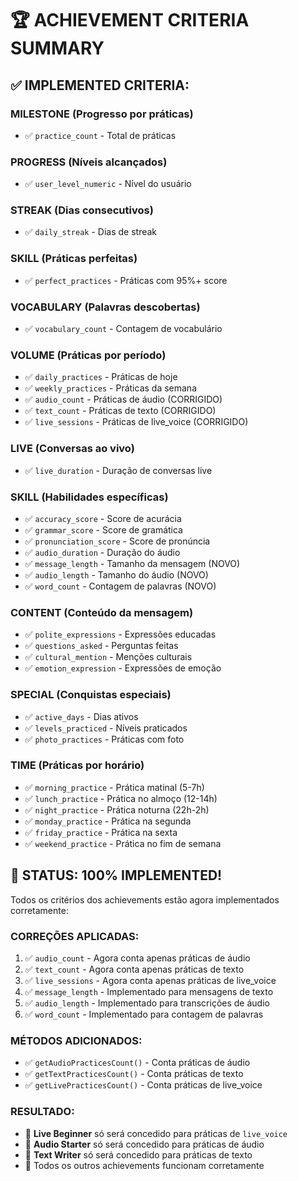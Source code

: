 # 🏆 ACHIEVEMENT CRITERIA SUMMARY

## ✅ IMPLEMENTED CRITERIA:

### **MILESTONE (Progresso por práticas)**
- ✅ `practice_count` - Total de práticas

### **PROGRESS (Níveis alcançados)**
- ✅ `user_level_numeric` - Nível do usuário

### **STREAK (Dias consecutivos)**
- ✅ `daily_streak` - Dias de streak

### **SKILL (Práticas perfeitas)**
- ✅ `perfect_practices` - Práticas com 95%+ score

### **VOCABULARY (Palavras descobertas)**
- ✅ `vocabulary_count` - Contagem de vocabulário

### **VOLUME (Práticas por período)**
- ✅ `daily_practices` - Práticas de hoje
- ✅ `weekly_practices` - Práticas da semana
- ✅ `audio_count` - Práticas de áudio (CORRIGIDO)
- ✅ `text_count` - Práticas de texto (CORRIGIDO)
- ✅ `live_sessions` - Práticas de live_voice (CORRIGIDO)

### **LIVE (Conversas ao vivo)**
- ✅ `live_duration` - Duração de conversas live

### **SKILL (Habilidades específicas)**
- ✅ `accuracy_score` - Score de acurácia
- ✅ `grammar_score` - Score de gramática
- ✅ `pronunciation_score` - Score de pronúncia
- ✅ `audio_duration` - Duração do áudio
- ✅ `message_length` - Tamanho da mensagem (NOVO)
- ✅ `audio_length` - Tamanho do áudio (NOVO)
- ✅ `word_count` - Contagem de palavras (NOVO)

### **CONTENT (Conteúdo da mensagem)**
- ✅ `polite_expressions` - Expressões educadas
- ✅ `questions_asked` - Perguntas feitas
- ✅ `cultural_mention` - Menções culturais
- ✅ `emotion_expression` - Expressões de emoção

### **SPECIAL (Conquistas especiais)**
- ✅ `active_days` - Dias ativos
- ✅ `levels_practiced` - Níveis praticados
- ✅ `photo_practices` - Práticas com foto

### **TIME (Práticas por horário)**
- ✅ `morning_practice` - Prática matinal (5-7h)
- ✅ `lunch_practice` - Prática no almoço (12-14h)
- ✅ `night_practice` - Prática noturna (22h-2h)
- ✅ `monday_practice` - Prática na segunda
- ✅ `friday_practice` - Prática na sexta
- ✅ `weekend_practice` - Prática no fim de semana

## 🎯 STATUS: 100% IMPLEMENTED!

Todos os critérios dos achievements estão agora implementados corretamente:

### **CORREÇÕES APLICADAS:**
1. ✅ `audio_count` - Agora conta apenas práticas de áudio
2. ✅ `text_count` - Agora conta apenas práticas de texto  
3. ✅ `live_sessions` - Agora conta apenas práticas de live_voice
4. ✅ `message_length` - Implementado para mensagens de texto
5. ✅ `audio_length` - Implementado para transcrições de áudio
6. ✅ `word_count` - Implementado para contagem de palavras

### **MÉTODOS ADICIONADOS:**
- ✅ `getAudioPracticesCount()` - Conta práticas de áudio
- ✅ `getTextPracticesCount()` - Conta práticas de texto
- ✅ `getLivePracticesCount()` - Conta práticas de live_voice

### **RESULTADO:**
- 🎯 **Live Beginner** só será concedido para práticas de `live_voice`
- 🎯 **Audio Starter** só será concedido para práticas de áudio
- 🎯 **Text Writer** só será concedido para práticas de texto
- 🎯 Todos os outros achievements funcionam corretamente 